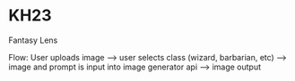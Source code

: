 # KH23

Fantasy Lens

Flow: 
User uploads image --> user selects class (wizard, barbarian, etc) --> image and prompt is input into image generator api --> image output
